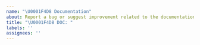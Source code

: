```yaml
---
name: "\U0001F4D8 Documentation"
about: Report a bug or suggest improvement related to the documentation of this project
title: "\U0001F4D8 DOC: "
labels: ''
assignees: ''
---
```

